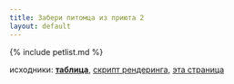 ```yaml
---
title: Забери питомца из приюта 2
layout: default
---
```


{% include petlist.md %}

исходники: 
<a href="https://github.com/feelsofti/feelsofti.github.io/blob/main/_data/pets.csv"><b>таблица</b></a>, 
<a href="https://github.com/feelsofti/feelsofti.github.io/blob/main/_includes/petlist.md">скрипт рендеринга</a>, 
<a href="https://github.com/feelsofti/feelsofti.github.io/blob/main/pets/index.md">эта страница</a>

